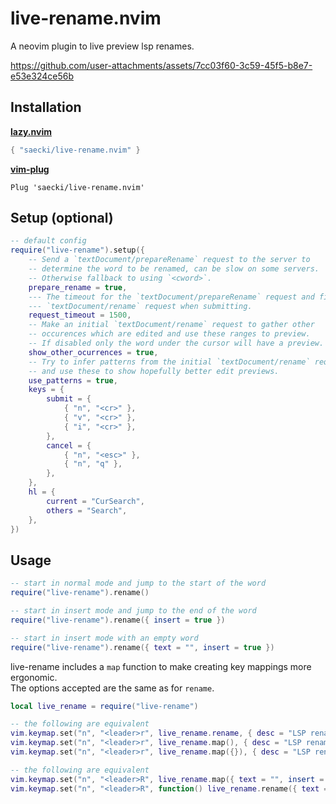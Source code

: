 # live-rename.nvim
A neovim plugin to live preview lsp renames.

https://github.com/user-attachments/assets/7cc03f60-3c59-45f5-b8e7-e53e324ce56b

## Installation
[__lazy.nvim__](https://github.com/folke/lazy.nvim)
```lua
{ "saecki/live-rename.nvim" }
```

[__vim-plug__](https://github.com/junegunn/vim-plug)
```
Plug 'saecki/live-rename.nvim'
```

## Setup (optional)
```lua
-- default config
require("live-rename").setup({
    -- Send a `textDocument/prepareRename` request to the server to
    -- determine the word to be renamed, can be slow on some servers.
    -- Otherwise fallback to using `<cword>`.
    prepare_rename = true,
    --- The timeout for the `textDocument/prepareRename` request and final
    --- `textDocument/rename` request when submitting.
    request_timeout = 1500,
    -- Make an initial `textDocument/rename` request to gather other
    -- occurences which are edited and use these ranges to preview.
    -- If disabled only the word under the cursor will have a preview.
    show_other_ocurrences = true,
    -- Try to infer patterns from the initial `textDocument/rename` request
    -- and use these to show hopefully better edit previews.
    use_patterns = true,
    keys = {
        submit = {
            { "n", "<cr>" },
            { "v", "<cr>" },
            { "i", "<cr>" },
        },
        cancel = {
            { "n", "<esc>" },
            { "n", "q" },
        },
    },
    hl = {
        current = "CurSearch",
        others = "Search",
    },
})
```

## Usage

```lua
-- start in normal mode and jump to the start of the word
require("live-rename").rename()

-- start in insert mode and jump to the end of the word
require("live-rename").rename({ insert = true })

-- start in insert mode with an empty word
require("live-rename").rename({ text = "", insert = true })
```

live-rename includes a `map` function to make creating key mappings more ergonomic.  
The options accepted are the same as for `rename`.
```lua
local live_rename = require("live-rename")

-- the following are equivalent
vim.keymap.set("n", "<leader>r", live_rename.rename, { desc = "LSP rename" })
vim.keymap.set("n", "<leader>r", live_rename.map(), { desc = "LSP rename" })
vim.keymap.set("n", "<leader>r", live_rename.map({}), { desc = "LSP rename" })

-- the following are equivalent
vim.keymap.set("n", "<leader>R", live_rename.map({ text = "", insert = true }), { desc = "LSP rename" })
vim.keymap.set("n", "<leader>R", function() live_rename.rename({ text = "", insert = true }) end, { desc = "LSP rename" })
```
